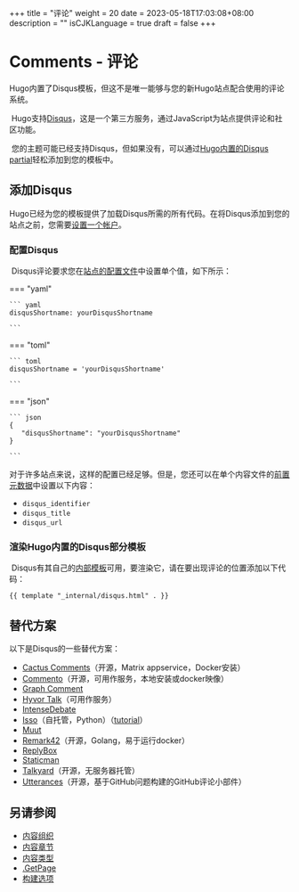 +++
title = "评论"
weight = 20
date = 2023-05-18T17:03:08+08:00
description = ""
isCJKLanguage = true
draft = false
+++

# Comments - 评论

​	Hugo内置了Disqus模板，但这不是唯一能够与您的新Hugo站点配合使用的评论系统。 

​	Hugo支持[Disqus](https://disqus.com/)，这是一个第三方服务，通过JavaScript为站点提供评论和社区功能。

​	您的主题可能已经支持Disqus，但如果没有，可以通过[Hugo内置的Disqus partial](https://gohugo.io/templates/internal/#disqus)轻松添加到您的模板中。

## 添加Disqus 

​	Hugo已经为您的模板提供了加载Disqus所需的所有代码。在将Disqus添加到您的站点之前，您需要[设置一个帐户](https://disqus.com/profile/signup/)。

### 配置Disqus 

​	Disqus评论要求您在[站点的配置文件](https://gohugo.io/getting-started/configuration/)中设置单个值，如下所示：

=== "yaml"

    ``` yaml
    disqusShortname: yourDisqusShortname
    
    ```

=== "toml"

    ``` toml
    disqusShortname = 'yourDisqusShortname'
    
    ```

=== "json"

    ``` json
    {
       "disqusShortname": "yourDisqusShortname"
    }
    
    ```



​	对于许多站点来说，这样的配置已经足够。但是，您还可以在单个内容文件的[前置元数据](https://gohugo.io/content-management/front-matter/)中设置以下内容：

- `disqus_identifier`
- `disqus_title`
- `disqus_url`

### 渲染Hugo内置的Disqus部分模板 

​	Disqus有其自己的[内部模板](https://gohugo.io/templates/internal/#disqus)可用，要渲染它，请在要出现评论的位置添加以下代码：

```go-html-template
{{ template "_internal/disqus.html" . }}
```

## 替代方案 

以下是Disqus的一些替代方案：

- [Cactus Comments](https://cactus.chat/docs/integrations/hugo/)（开源，Matrix appservice，Docker安装） 
- [Commento](https://commento.io/)（开源，可用作服务，本地安装或docker映像） 
- [Graph Comment](https://graphcomment.com/)
- [Hyvor Talk](https://talk.hyvor.com/)（可用作服务） 
- [IntenseDebate](https://intensedebate.com/)
- [Isso](https://isso-comments.de/)（自托管，Python）（[tutorial](https://stiobhart.net/2017-02-24-isso-comments/)） 
- [Muut](https://muut.com/)
- [Remark42](https://remark42.com/)（开源，Golang，易于运行docker） 
- [ReplyBox](https://getreplybox.com/)
- [Staticman](https://staticman.net/)
- [Talkyard](https://blog-comments.talkyard.io/)（开源，无服务器托管） 
- [Utterances](https://utteranc.es/)（开源，基于GitHub问题构建的GitHub评论小部件） 

## 另请参阅  

- [内容组织 ](https://gohugo.io/content-management/organization/)
- [内容章节](https://gohugo.io/content-management/sections/)
- [内容类型 ](https://gohugo.io/content-management/types/)
- [.GetPage](https://gohugo.io/functions/getpage/)
- [构建选项](https://gohugo.io/content-management/build-options/)
